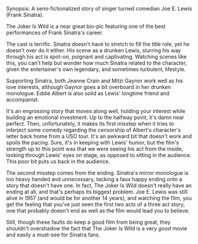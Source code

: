 Synopsis: A semi-fictionalized story of singer turned comedian Joe E. Lewis (Frank Sinatra).

The Joker Is Wild is a near great bio-pic featuring one of the best performances of Frank Sinatra's career. 

The cast is terrific. Sinatra doesn't have to stretch to fill the title role, yet he doesn't over do it either. His scene as a drunken Lewis, slurring his way through his act is spot-on, poignant and captivating. Watching scenes like this, you can't help but wonder how much Sinatra related to the character, given the entertainer's own legendary, and sometimes turbulent, lifestyle. 

Supporting Sinatra, both Jeanne Crain and Mitzi Gaynor work well as his love interests, although Gaynor goes a bit overboard in her drunken monologue. Eddie Albert is also solid as Lewis' longtime friend and accompanist.

It's an engrossing story that moves along well, holding your interest while building an emotional investment. Up to the halfway point, it's damn near perfect. Then, unfortunately, it makes its first misstep when it tries to interject some comedy regarding the censorship of Albert's character's letter back home from a USO tour. It's an awkward bit that doesn't work and spoils the pacing. Sure, it's in keeping with Lewis' humor, but the film's strength up to this point was that we were seeing his act from the inside, looking through Lewis' eyes on stage, as opposed to sitting in the audience. This poor bit puts us back in the audience.

The second misstep comes from the ending. Sinatra's mirror monologue is too heavy handed and unnecessary, tacking a faux happy ending onto a story that doesn't have one. In fact, The Joker Is Wild doesn't really have an ending at all, and that's perhaps its biggest problem. Joe E. Lewis was still alive in 1957 (and would be for another 14 years), and watching the film, you get the feeling that you've just seen the first two acts of a three act story, one that probably doesn't end as well as the film would lead you to believe.

Still, though these faults do keep a good film from being great, they shouldn't overshadow the fact that The Joker Is Wild is a very <em>good</em> movie and easily a must-see for Sinatra fans.
